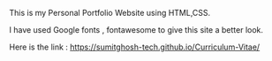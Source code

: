 This is my Personal Portfolio Website using HTML,CSS.

I have used Google fonts , fontawesome to give this site a better look.

Here is the link : https://sumitghosh-tech.github.io/Curriculum-Vitae/